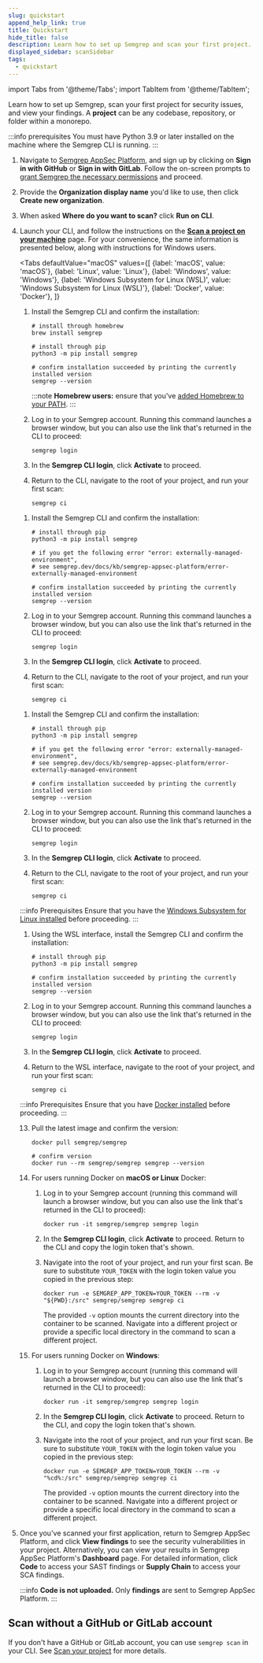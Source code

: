 ```yaml
---
slug: quickstart
append_help_link: true
title: Quickstart
hide_title: false
description: Learn how to set up Semgrep and scan your first project.
displayed_sidebar: scanSidebar
tags:
  - quickstart
---
```



import Tabs from '@theme/Tabs';
import TabItem from '@theme/TabItem';

Learn how to set up Semgrep, scan your first project for security issues, and view your findings. A **project** can be any codebase, repository, or folder within a monorepo.

:::info prerequisites
You must have Python 3.9 or later installed on the machine where the Semgrep CLI is running.
:::

1. Navigate to [Semgrep AppSec Platform](https://semgrep.dev/login), and sign up by clicking on **Sign in with GitHub** or **Sign in with GitLab**. Follow the on-screen prompts to [grant Semgrep the necessary permissions](/deployment/checklist/#permissions) and proceed.
1. Provide the **Organization display name** you'd like to use, then click **Create new organization**.
1. When asked **Where do you want to scan?** click **Run on CLI**.
1. Launch your CLI, and follow the instructions on the [**Scan a project on your machine**](https://semgrep.dev/onboarding/scan) page. For your convenience, the same information is presented below, along with instructions for Windows users.

    <Tabs
        defaultValue="macOS"
        values={[
        {label: 'macOS', value: 'macOS'},
        {label: 'Linux', value: 'Linux'},
        {label: 'Windows', value: 'Windows'},
        {label: 'Windows Subsystem for Linux (WSL)', value: 'Windows Subsystem for Linux (WSL)'},
        {label: 'Docker', value: 'Docker'},
        ]}
    >

    <TabItem value='macOS'>

    1. Install the Semgrep CLI and confirm the installation:

        ```console
        # install through homebrew
        brew install semgrep

        # install through pip
        python3 -m pip install semgrep

        # confirm installation succeeded by printing the currently installed version
        semgrep --version
        ```

        :::note
        **Homebrew users:** ensure that you've [added Homebrew to your PATH](https://docs.brew.sh/FAQ#my-mac-apps-dont-find-homebrew-utilities).
        :::

    2. Log in to your Semgrep account. Running this command launches a browser window, but you can also use the link that's returned in the CLI to proceed:

        ```console
        semgrep login
        ```

    3. In the **Semgrep CLI login**, click **Activate** to proceed.

    4. Return to the CLI, navigate to the root of your project, and run your first scan:

        ```console
        semgrep ci
        ```

    </TabItem>

    <TabItem value='Linux'>

    1. Install the Semgrep CLI and confirm the installation:

        ```console
        # install through pip
        python3 -m pip install semgrep

        # if you get the following error "error: externally-managed-environment",
        # see semgrep.dev/docs/kb/semgrep-appsec-platform/error-externally-managed-environment 

        # confirm installation succeeded by printing the currently installed version
        semgrep --version
        ```

    2. Log in to your Semgrep account. Running this command launches a browser window, but you can also use the link that's returned in the CLI to proceed:

        ```console
        semgrep login
        ```

    3. In the **Semgrep CLI login**, click **Activate** to proceed.

    4. Return to the CLI, navigate to the root of your project, and run your first scan:

        ```console
        semgrep ci
        ```

    </TabItem>

    <TabItem value='Windows'>

    1. Install the Semgrep CLI and confirm the installation:

        ```console
        # install through pip
        python3 -m pip install semgrep

        # if you get the following error "error: externally-managed-environment",
        # see semgrep.dev/docs/kb/semgrep-appsec-platform/error-externally-managed-environment 

        # confirm installation succeeded by printing the currently installed version
        semgrep --version
        ```

    2. Log in to your Semgrep account. Running this command launches a browser window, but you can also use the link that's returned in the CLI to proceed:

        ```console
        semgrep login
        ```

    3. In the **Semgrep CLI login**, click **Activate** to proceed.

    4. Return to the CLI, navigate to the root of your project, and run your first scan:

        ```console
        semgrep ci
        ```

    </TabItem>

    <TabItem value='Windows Subsystem for Linux (WSL)'>

    :::info Prerequisites
    Ensure that you have the [Windows Subsystem for Linux installed](https://learn.microsoft.com/en-us/windows/wsl/install) before proceeding.
    :::

    1. Using the WSL interface, install the Semgrep CLI and confirm the installation:

        ```console
        # install through pip
        python3 -m pip install semgrep

        # confirm installation succeeded by printing the currently installed version
        semgrep --version
        ```

    2. Log in to your Semgrep account. Running this command launches a browser window, but you can also use the link that's returned in the CLI to proceed:

        ```console
        semgrep login
        ```

    3. In the **Semgrep CLI login**, click **Activate** to proceed.

    4. Return to the WSL interface, navigate to the root of your project, and run your first scan:

        ```console
        semgrep ci
        ```

    </TabItem>

    <TabItem value='Docker'>

    :::info Prerequisites
    Ensure that you have [Docker installed](https://docs.docker.com/desktop/) before proceeding.
    :::

    13. Pull the latest image and confirm the version:

        ```console
        docker pull semgrep/semgrep

        # confirm version
        docker run --rm semgrep/semgrep semgrep --version
        ```

    14. For users running Docker on **macOS or Linux** Docker:

        1. Log in to your Semgrep account (running this command will launch a browser window, but you can also use the link that's returned in the CLI to proceed):

            ```console
            docker run -it semgrep/semgrep semgrep login
            ```

        2. In the **Semgrep CLI login**, click **Activate** to proceed. Return to the CLI and copy the login token that's shown.

        3. Navigate into the root of your project, and run your first scan. Be sure to substitute <code><span class="placeholder">YOUR_TOKEN</span></code> with the login token value you copied in the previous step:

            ```console
            docker run -e SEMGREP_APP_TOKEN=YOUR_TOKEN --rm -v "${PWD}:/src" semgrep/semgrep semgrep ci
            ```

            The provided `-v` option mounts the current directory into the container to be scanned. Navigate into a different project or provide a specific local directory in the command to scan a different project.

    15. For users running Docker on **Windows**:

        1. Log in to your Semgrep account (running this command will launch a browser window, but you can also use the link that's returned in the CLI to proceed):

            ```console
            docker run -it semgrep/semgrep semgrep login
            ```

        2. In the **Semgrep CLI login**, click **Activate** to proceed. Return to the CLI, and copy the login token that's shown.

        3. Navigate into the root of your project, and run your first scan. Be sure to substitute <code><span class="placeholder">YOUR_TOKEN</span></code> with the login token value you copied in the previous step:

            ```console
            docker run -e SEMGREP_APP_TOKEN=YOUR_TOKEN --rm -v "%cd%:/src" semgrep/semgrep semgrep ci
            ```

            The provided `-v` option mounts the current directory into the container to be scanned. Navigate into a different project or provide a specific local directory in the command to scan a different project.

    </TabItem>

    </Tabs>

2. Once you've scanned your first application, return to Semgrep AppSec Platform, and click **View findings** to see the security vulnerabilities in your project. Alternatively, you can view your results in Semgrep AppSec Platform's **Dashboard** page. For detailed information, click **Code** to access your SAST findings or **Supply Chain** to access your SCA findings.

    :::info
    **Code is not uploaded.** Only **findings** are sent to Semgrep AppSec Platform.
    :::

## Scan without a GitHub or GitLab account

If you don't have a GitHub or GitLab account, you can use `semgrep scan` in your CLI. See [Scan your project](/getting-started/cli#scan-your-project) for more details.

